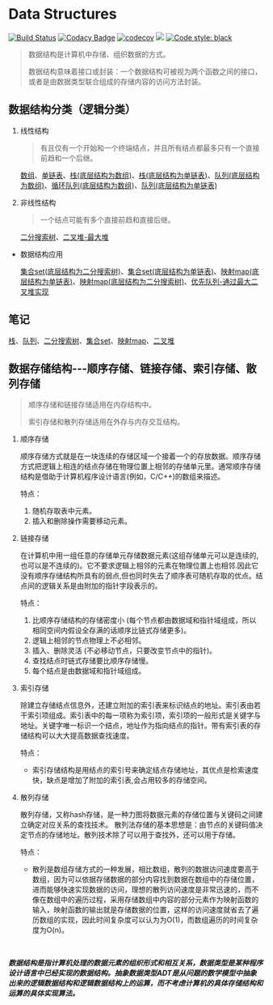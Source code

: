 # Data Structures

[![Build Status](https://travis-ci.org/zwfang/serendipity.svg?branch=master)](https://travis-ci.org/zwfang/serendipity)
[![Codacy Badge](https://api.codacy.com/project/badge/Grade/97bd89b51f684d3a8ebb9b1b93887665)](https://www.codacy.com/app/zwfang/serendipity?utm_source=github.com&amp;utm_medium=referral&amp;utm_content=zwfang/serendipity&amp;utm_campaign=Badge_Grade)
[![codecov](https://codecov.io/gh/zwfang/serendipity/branch/master/graph/badge.svg)](https://codecov.io/gh/zwfang/serendipity)
[![](https://img.shields.io/badge/python-3.7-blue.svg?logo=appveyor&style=flat)](https://img.shields.io/badge/python-3.7-blue.svg?logo=appveyor&style=flat)
[![Code style: black](https://img.shields.io/badge/code%20style-black-000000.svg)](https://github.com/ambv/black)

 > 数据结构是计算机中存储、组织数据的方式。
 > 
 > 数据结构意味着接口或封装：一个数据结构可被视为两个函数之间的接口，或者是由数据类型联合组成的存储内容的访问方法封装。


## 数据结构分类（逻辑分类）
1. 线性结构
    > 有且仅有一个开始和一个终端结点，并且所有结点都最多只有一个直接前趋和一个后继。 

    [数组](serendipity/linear_structures/array.py)、[单链表](serendipity/linear_structures/singly_linked_list.py)、[栈(底层结构为数组)](serendipity/linear_structures/array_stack.py)、[栈(底层结构为单链表)](serendipity/linear_structures/singly_linked_list_stack.py)、[队列(底层结构为数组)](serendipity/linear_structures/queue.py)、[循环队列(底层结构为数组)](serendipity/linear_structures/loop_queue.py)、[队列(底层结构为单链表)](serendipity/linear_structures/singly_linked_list_queue.py)

2. 非线性结构
    > 一个结点可能有多个直接前趋和直接后继。

    [二分搜索树](serendipity/tree_structures/bst.py)、[二叉堆-最大堆](serendipity/tree_structures/max_heap.py)


*  数据结构应用

    [集合set(底层结构为二分搜索树)](serendipity/set_and_map/bst_set.py)、[集合set(底层结构为单链表)](serendipity/set_and_map/singly_linked_list_set.py)、[映射map(底层结构为单链表)](serendipity/set_and_map/singly_linked_list_map.py)、[映射map(底层结构为二分搜索树)](serendipity/set_and_map/bst_map.py)、[优先队列-通过最大二叉堆实现](serendipity/tree_structures/priority_queue.py)

## 笔记
[栈](docs/singly_linked_list_stack.md)、[队列](docs/singly_linked_list_queue.md)、[二分搜索树](docs/binary_search_tree.md)、[集合set](docs/set_time_complexity_analyse.md)、[映射map](docs/map_analyse.md)、[二叉堆](docs/max_heap.md)

## 数据存储结构---顺序存储、链接存储、索引存储、散列存储
>  顺序存储和链接存储适用在内存结构中。
> 
> 索引存储和散列存储适用在外存与内存交互结构。
1. 顺序存储

    顺序存储方式就是在一块连续的存储区域一个接着一个的存放数据。顺序存储方式把逻辑上相连的结点存储在物理位置上相邻的存储单元里。通常顺序存储结构是借助于计算机程序设计语言(例如，C/C++)的数组来描述。

    特点：
    1. 随机存取表中元素。
    2. 插入和删除操作需要移动元素。

2. 链接存储

    在计算机中用一组任意的存储单元存储数据元素(这组存储单元可以是连续的,也可以是不连续的)。它不要求逻辑上相邻的元素在物理位置上也相邻.因此它没有顺序存储结构所具有的弱点,但也同时失去了顺序表可随机存取的优点。结点间的逻辑关系是由附加的指针字段表示的。

    特点：
    1. 比顺序存储结构的存储密度小 (每个节点都由数据域和指针域组成，所以相同空间内假设全存满的话顺序比链式存储更多)。 
    2. 逻辑上相邻的节点物理上不必相邻。 
    3. 插入、删除灵活 (不必移动节点，只要改变节点中的指针)。 
    4. 查找结点时链式存储要比顺序存储慢。
    5. 每个结点是由数据域和指针域组成。

3. 索引存储

    除建立存储结点信息外，还建立附加的索引表来标识结点的地址。索引表由若干索引项组成。索引表中的每一项称为索引项，索引项的一般形式是关键字与地址。关键字唯一标识一个结点，地址作为指向结点的指针。带有索引表的存储结构可以大大提高数据查找速度。

    特点：
    * 索引存储结构是用结点的索引号来确定结点存储地址，其优点是检索速度快，缺点是增加了附加的索引表,会占用较多的存储空间。

4. 散列存储

    散列存储，又称hash存储，是一种力图将数据元素的存储位置与关键码之间建立确定对应关系的查找技术。
    散列法存储的基本思想是：由节点的关键码值决定节点的存储地址。散列技术除了可以用于查找外，还可以用于存储。

    特点：
    * 散列是数组存储方式的一种发展，相比数组，散列的数据访问速度要高于数组，因为可以依据存储数据的部分内容找到数据在数组中的存储位置，进而能够快速实现数据的访问，理想的散列访问速度是非常迅速的，而不像在数组中的遍历过程，采用存储数组中内容的部分元素作为映射函数的输入，映射函数的输出就是存储数据的位置，这样的访问速度就省去了遍历数组的实现，因此时间复杂度可以认为为O(1)，而数组遍历的时间复杂度为O(n)。

<br/>

***数据结构是指计算机处理的数据元素的组织形式和相互关系，数据类型是某种程序设计语言中已经实现的数据结构。抽象数据类型ADT是从问题的数学模型中抽象出来的逻辑数据结构和逻辑数据结构上的运算，而不考虑计算机的具体存储结构和运算的具体实现算法。***
